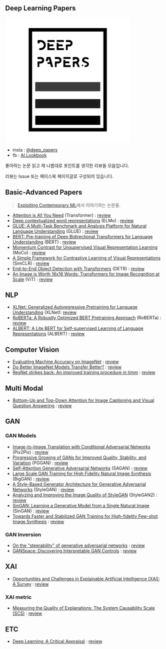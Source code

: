 ## Deep Learning Papers

![logo](/asset/logo.png)

- insta : [@deep_papers](https://www.instagram.com/deep_papers/)
- fb : [AI.Lookbook](https://www.facebook.com/AI.Lookbook)
 
좋아하는 논문 읽고 제 나름대로 포인트를 생각한 리뷰들 모음입니다.

리뷰는 Issue 또는 페이스북 페이지글로 구성되어 있습니다.

## Basic-Advanced Papers

> [Exploiting Contemporary ML](https://wonjae.kim/blog/2021/Exploiting_Contemporary_ML/)에서 이야기하는 논문들.

- [Attention is All You Need](https://arxiv.org/abs/1706.03762) (Transformer) : [review](https://github.com/subinium/Deep-Papers/issues/1)
- [Deep contextualized word representations](https://arxiv.org/abs/1802.05365) (ELMo) : [review](https://github.com/subinium/Deep-Papers/issues/2)
- [GLUE: A Multi-Task Benchmark and Analysis Platform for Natural Language Understanding](https://arxiv.org/abs/1804.07461) (GLUE) : [review](https://github.com/subinium/Deep-Papers/issues/3)
- [BERT: Pre-training of Deep Bidirectional Transformers for Language Understanding](https://arxiv.org/abs/1810.04805) (BERT) : [review](https://github.com/subinium/Deep-Papers/issues/4)
- [Momentum Contrast for Unsupervised Visual Representation Learning](https://arxiv.org/abs/1911.05722) (MoCo) : [review](https://github.com/subinium/Deep-Papers/issues/5)
- [A Simple Framework for Contrastive Learning of Visual Representations](https://arxiv.org/abs/2002.05709) (SimCLR) : [review](https://github.com/subinium/Deep-Papers/issues/6)
- [End-to-End Object Detection with Transformers](https://arxiv.org/abs/2005.12872) (DETR) : [review](https://github.com/subinium/Deep-Papers/issues/7)
- [An Image is Worth 16x16 Words: Transformers for Image Recognition at Scale](https://arxiv.org/abs/2010.11929) (ViT) : [review](https://github.com/subinium/Deep-Papers/issues/8)

## NLP

- [XLNet: Generalized Autoregressive Pretraining for Language Understanding](https://arxiv.org/abs/1906.08237) (XLNet): [review](https://github.com/subinium/Deep-Papers/issues/9)
- [RoBERTa: A Robustly Optimized BERT Pretraining Approach](https://arxiv.org/abs/1907.11692) (RoBERTa) : [review](https://github.com/subinium/Deep-Papers/issues/10)
- [ALBERT: A Lite BERT for Self-supervised Learning of Language Representations](https://arxiv.org/abs/1909.11942) (ALBERT) : [review](https://github.com/subinium/Deep-Papers/issues/10)
## Computer Vision

- [Evaluating Machine Accuracy on ImageNet](http://proceedings.mlr.press/v119/shankar20c.html) : [review](https://www.facebook.com/AI.Lookbook/posts/943178436362886)
- [Do Better ImageNet Models Transfer Better?](https://arxiv.org/abs/1805.08974) : [review](https://www.facebook.com/AI.Lookbook/posts/942783753069021)
- [ResNet strikes back: An improved training procedure in timm](https://arxiv.org/abs/2110.00476) : [review](https://www.facebook.com/AI.Lookbook/posts/943710009643062)

## Multi Modal

- [Bottom-Up and Top-Down Attention for Image Captioning and Visual Question Answering](https://arxiv.org/abs/1707.07998) : [review](https://www.facebook.com/AI.Lookbook/posts/945594429454620)

## GAN

### GAN Models

- [Image-to-Image Translation with Conditional Adversarial Networks](https://arxiv.org/abs/1611.07004) (Pix2Pix) : [review](https://github.com/subinium/Deep-Papers/issues/32)
- [Progressive Growing of GANs for Improved Quality, Stability, and Variation](https://arxiv.org/abs/1710.10196) (PGGAN) : [review](https://github.com/subinium/Deep-Papers/issues/29)
- [Self-Attention Generative Adversarial Networks](https://arxiv.org/abs/1805.08318) (SAGAN) : [review](https://github.com/subinium/Deep-Papers/issues/36) 
- [Large Scale GAN Training for High Fidelity Natural Image Synthesis](https://arxiv.org/abs/1809.11096) (BigGAN) : [review](https://github.com/subinium/Deep-Papers/issues/35)
- [A Style-Based Generator Architecture for Generative Adversarial Networks](https://arxiv.org/abs/1812.04948) (StyleGAN) : [review](https://github.com/subinium/Deep-Papers/issues/28)
- [Analyzing and Improving the Image Quality of StyleGAN](https://arxiv.org/abs/1912.04958) (StyleGAN2) : [review](https://github.com/subinium/Deep-Papers/issues/30)
- [SinGAN: Learning a Generative Model from a Single Natural Image](https://arxiv.org/abs/1905.01164) (SinGAN) : [review](https://github.com/subinium/Deep-Papers/issues/39)
- [Towards Faster and Stabilized GAN Training for High-fidelity Few-shot Image Synthesis](https://arxiv.org/abs/2101.04775) : [review](https://www.facebook.com/AI.Lookbook/posts/952227138791349)

### GAN Inversion

- [On the "steerability" of generative adversarial networks](https://arxiv.org/abs/1907.07171) : [review](https://github.com/subinium/Deep-Papers/issues/40)
- [GANSpace: Discovering Interpretable GAN Controls](https://arxiv.org/abs/2004.02546) : [review](https://github.com/subinium/Deep-Papers/issues/38)

## XAI

- [Opportunities and Challenges in Explainable Artificial Intelligence (XAI): A Survey](https://arxiv.org/pdf/2006.11371.pdf) : [review](https://github.com/subinium/Deep-Papers/issues/14)

### XAI metric

- [Measuring the Quality of Explanations: The System Causability Scale (SCS)](https://arxiv.org/pdf/1912.09024.pdf) : [review](https://github.com/subinium/Deep-Papers/issues/19)

## ETC 

- [Deep Learning: A Critical Appraisal](https://arxiv.org/pdf/1801.00631.pdf) : [review](https://github.com/subinium/Deep-Papers/issues/26)

